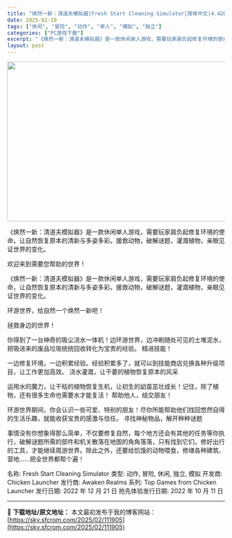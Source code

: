 ```yaml
---
title: "焕然一新：清道夫模拟器|Fresh Start Cleaning Simulator|简体中文|4.42G"
date: 2025-02-10
tags: ["休闲", "冒险", "动作", "单人", "模拟", "独立"]
categories: ["PC游戏下载"]
excerpt: "《焕然一新：清道夫模拟器》是一款休闲单人游戏，需要玩家肩负起修复环境的使命，让自然恢复原本的清新与多姿多彩。援救动物，破解谜题，灌溉植物，亲眼见证世界的变化。 欢迎来到需要您帮助的世界！ 《焕然一新：清道夫模拟器》是一款休闲单人游戏，需要玩家肩负起修复环境的使命，让自然恢复原本的清新与多姿多彩。援救&hellip;"
layout: post
---
```


<img class="aligncenter size-full wp-image-111906" src="https://sky.sfcrom.com/wp-content/uploads/2025/02/2025021001054578.webp" alt="" width="660" height="370" />

《焕然一新：清道夫模拟器》是一款休闲单人游戏，需要玩家肩负起修复环境的使命，让自然恢复原本的清新与多姿多彩。援救动物，破解谜题，灌溉植物，亲眼见证世界的变化。

欢迎来到需要您帮助的世界！

《焕然一新：清道夫模拟器》是一款休闲单人游戏，需要玩家肩负起修复环境的使命，让自然恢复原本的清新与多姿多彩。援救动物，破解谜题，灌溉植物，亲眼见证世界的变化。

环游世界，给自然一个焕然一新吧！

拯救身边的世界！

你得到了一台神奇的吸尘浇水一体机！边环游世界，边冲刷随处可见的土堆泥水，把吸进来的废品垃圾统统回收转化为宝贵的经验。
精进技能！

一边修复环境，一边积累经验。经验积累多了，就可以到技能商店兑换各种升级项目，让工作更加高效。
浇水灌溉，让干萎的植物恢复原本的风采

运用水的魔力，让干枯的植物恢复生机，让初生的幼苗茁壮成长！记住，除了植物，还有很多生命也需要水才能复活！
帮助他人，结交朋友！

环游世界期间，你会认识一些可爱、特别的朋友！尽你所能帮助他们找回悠然自得的生活乐趣，就能收获宝贵的感激与信任。
寻找神秘物品，解开种种谜题

事情没有你想象得那么简单，不仅要修复自然，每个地方还会有其他的任务等你执行，破解谜题所需的部件和机关散落在地图的角角落落，只有找到它们，修好出行的工具，才能继续周游世界。除此之外，还要给饥饿的动物喂食，修缮各种建筑、营地……把全世界都帮个遍！

名称: Fresh Start Cleaning Simulator
类型: 动作, 冒险, 休闲, 独立, 模拟
开发商: Chicken Launcher
发行商: Awaken Realms
系列: Top Games from Chicken Launcher
发行日期: 2022 年 12 月 21 日
抢先体验发行日期: 2022 年 10 月 11 日

---
📖 **下载地址/原文地址：** 本文最初发布于我的博客网站：[https://sky.sfcrom.com/2025/02/111905](https://sky.sfcrom.com/2025/02/111905)

